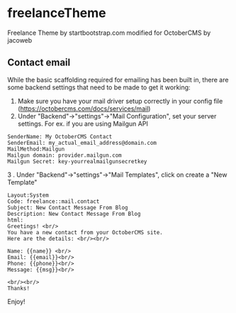 freelanceTheme
==============

Freelance Theme by startbootstrap.com modified for OctoberCMS by jacoweb

Contact email
---
While the basic scaffolding required for emailing has been built in, 
there are some backend settings that need to be made to get it working:

1. Make sure you have your mail driver setup correctly in your config file (https://octobercms.com/docs/services/mail)
2. Under "Backend"->"settings"->"Mail Configuration", set your server settings. For ex. if you are using Mailgun API

```
SenderName: My OctoberCMS Contact
SenderEmail: my_actual_email_address@domain.com
MailMethod:Mailgun
Mailgun domain: provider.mailgun.com
Mailgun Secret: key-yourrealmailgunsecretkey
```

3 . Under "Backend"->"settings"->"Mail Templates", click on create a "New Template"

```
Layout:System
Code: freelance::mail.contact
Subject: New Contact Message From Blog
Description: New Contact Message From Blog
html:
Greetings! <br/> 
You have a new contact from your OctoberCMS site. 
Here are the details: <br/><br/>
    
Name: {{name}} <br/>
Email: {{email}}<br/>
Phone: {{phone}}<br/>
Message: {{msg}}<br/>

<br/><br/>
Thanks!
```
Enjoy!
